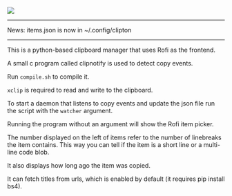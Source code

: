 ![](https://i.imgur.com/ZZYmqXd.jpg)

---

News: items.json is now in ~/.config/clipton

---

This is a python-based clipboard manager that uses Rofi as the frontend.

A small c program called clipnotify is used to detect copy events.

Run `compile.sh` to compile it.

`xclip` is required to read and write to the clipboard.

To start a daemon that listens to copy events and update the json file run the script with the `watcher` argument.

Running the program without an argument will show the Rofi item picker.

The number displayed on the left of items refer to the number of linebreaks the item contains. This way you can tell if the item is a short line or a multi-line code blob.

It also displays how long ago the item was copied.

It can fetch titles from urls, which is enabled by default (it requires pip install bs4).